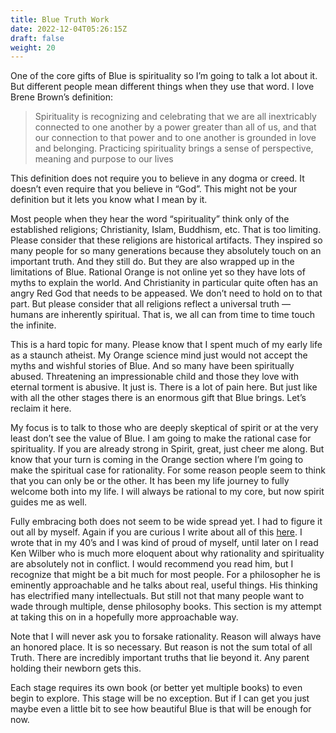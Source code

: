 ```yaml
---
title: Blue Truth Work
date: 2022-12-04T05:26:15Z
draft: false
weight: 20
---
```

One of the core gifts of Blue is spirituality so I’m going to talk a lot about it. But different people mean different things when they use that word. I love Brene Brown’s definition:

> Spirituality is recognizing and celebrating that we are all inextricably connected to one another by a power greater than all of us, and that our connection to that power and to one another is grounded in love and belonging. Practicing spirituality brings a sense of perspective, meaning and purpose to our lives

This definition does not require you to believe in any dogma or creed. It doesn’t even require that you believe in “God”.  This might not be your definition but it lets you know what I mean by it.

Most people when they hear the word “spirituality” think only of the established religions; Christianity, Islam, Buddhism, etc. That is too limiting. Please consider that these religions are historical artifacts. They inspired so many people for so many generations because they absolutely touch on an important truth. And they still do. But they are also wrapped up in the limitations of Blue. Rational Orange is not online yet so they have lots of myths to explain the world. And Christianity in particular quite often has an angry Red God that needs to be appeased. We don’t need to hold on to that part.  But please consider that all religions reflect a universal truth — humans are inherently spiritual. That is, we all can from time to time touch the infinite.

This is a hard topic for many.  Please know that I spent much of my early life as a staunch atheist. My Orange science mind just would not accept the myths and wishful stories of Blue. And so many have been spiritually abused. Threatening an impressionable child and those they love with eternal torment is abusive. It just is. There is a lot of pain here.  But just like with all the other stages there is an enormous gift that Blue brings. Let’s reclaim it here.

My focus is to talk to those who are deeply skeptical of spirit or at the very least don’t see the value of Blue. I am going to make the rational case for spirituality. If you are already strong in Spirit, great, just cheer me along. But know that your turn is coming in the Orange section where I’m going to make the spiritual case for rationality. For some reason people seem to think that you can only be or the other. It has been my life journey to fully welcome both into my life. I will always be rational to my core, but now spirit guides me as well.

Fully embracing both does not seem to be wide spread yet.  I had to figure it out all by myself. Again if you are curious I write about all of this [here](/other/my-waking-up). I wrote that in my 40’s and I was kind of proud of myself, until later on I read Ken Wilber who is much more eloquent about why rationality and spirituality are absolutely not in conflict. I would recommend you read him, but I recognize that might be a bit much for most people. For a philosopher he is eminently approachable and he talks about real, useful things. His thinking has electrified many intellectuals. But still not that many people want to wade through multiple, dense philosophy books. This section is my attempt at taking this on in a hopefully more approachable way.

Note that I will never ask you to forsake rationality. Reason will always have an honored place. It is so necessary. But reason is not the sum total of all Truth. There are incredibly important truths that lie beyond it.  Any parent holding their newborn gets this. 

Each stage requires its own book (or better yet multiple books) to even begin to explore. This stage will be no exception. But if I can get you just maybe even a little bit to see how beautiful Blue is that will be enough for now.




  
